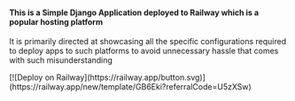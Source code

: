 <h4> This is a Simple Django Application deployed to Railway which is a popular hosting platform </h4>
<p> It is primarily directed at showcasing all the specific configurations required to deploy apps to such platforms to avoid unnecessary hassle that comes with such misunderstanding </p>
[![Deploy on Railway](https://railway.app/button.svg)](https://railway.app/new/template/GB6Eki?referralCode=U5zXSw)
